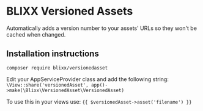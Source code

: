 # BLIXX Versioned Assets

Automatically adds a version number to your assets' URLs so they won't be cached when changed.

## Installation instructions
```composer require blixx/versionedasset```

Edit your AppServiceProvider class and add the following string:
```\View::share('versionedAsset', app()->make(\Blixx\VersionedAsset\VersionedAsset)```

To use this in your views use:
```{{ $versionedAsset->asset('filename') }}```